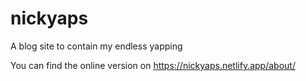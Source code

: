 # nickyaps

A blog site to contain my endless yapping

You can find the online version on https://nickyaps.netlify.app/about/
